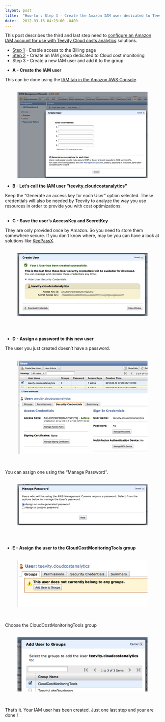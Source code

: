 ```yaml
---
layout: post
title:  "How-to : Step 3 - Create the Amazon IAM user dedicated to Teevity"
date:   2012-03-16 04:23:00 -0400
---
```

<p>This post describes the third and last step need to <a href="{% post_url 2012-03-16-how-to-use-teevity-for-amazon-cloud-costs-monitoring-with-a-read-only-iam-user %}" target="_blank">configure an Amazon IAM account for use with Teevity Cloud costs analytics</a> solutions.</p>
<ul><li><a href="{% post_url 2012-03-16-how-to-step-1-enabling-access-to-the-billing-page %}" title="Enable IAM access to the Billing Page" target="_self">Step 1</a> - Enable access to the Billing page </li>
<li><a href="{% post_url 2012-03-16-how-to-step-2-create-a-dedicated-iam-group %}" title="Creating an Amazon IAM account for Cloud costs monitoring with Teevity" target="_self">Step 2</a> - Create an IAM group dedicated to Cloud cost monitoring</li>
<li>Step 3 - Create a new IAM user and add it to the group</li>
</ul>
<div>
<ul><li><strong>A - Create the IAM user</strong></li>
</ul></div>
<div>This can be done using the <a href="https://console.aws.amazon.com/iam/home" title="IAM tab of the Amazon AWS Console" target="_blank">IAM tab in the Amazon AWS Console</a>.<br/> </div>
<p><figure class="tmblr-full" data-orig-height="330" data-orig-width="500"><img alt="image" src="/assets/images/import/19399945507_0.png" data-orig-height="330" data-orig-width="500"/></figure></p>
<div></div>
<div>
<ul><li><strong>B - Let&rsquo;s call the IAM user &ldquo;teevity.cloudcostanalytics&rdquo;</strong></li>
</ul></div>
<div>Keep the &ldquo;Generate an access key for each User&rdquo; option selected. These credentials will also be needed by Teevity to analyze the way you use resources in order to provide you with cost optimizations.<br/> </div>
<div>
<ul><li><strong>C - Save the user&rsquo;s AccessKey and SecretKey</strong></li>
</ul></div>
<div>They are only provided once by Amazon. So you need to store them somewhere secure. If you don&rsquo;t know where, may be you can have a look at solutions like <a href="http://www.keepassx.org/" title='A possible "secure store" for your AWS credentials' target="_blank">KeePassX</a>.<br/> </div>
<div><figure class="tmblr-full" data-orig-height="241" data-orig-width="500"><img alt="image" src="/assets/images/import/19399945507_1.png" data-orig-height="241" data-orig-width="500"/></figure><br/><br/></div>
<div>
<ul><li><strong>D - Assign a password to this new user</strong></li>
</ul></div>
<div>The user you just created doesn&rsquo;t have a password.<br/> </div>
<div></div>
<div><figure class="tmblr-full" data-orig-height="358" data-orig-width="500"><img alt="image" src="/assets/images/import/19399945507_2.png" data-orig-height="358" data-orig-width="500"/></figure><br/><br/></div>
<div></div>
<div>You can assign one using the &ldquo;Manage Password&rdquo;.<br/><br/></div>
<div></div>
<div><figure class="tmblr-full" data-orig-height="157" data-orig-width="500"><img alt="image" src="/assets/images/import/19399945507_3.png" data-orig-height="157" data-orig-width="500"/></figure><br/><br/></div>
<div>
<ul><li><strong>E - Assign the user to the CloudCostMonitoringTools group<br/> </strong></li>
</ul></div>
<div></div>
<div><figure class="tmblr-full" data-orig-height="179" data-orig-width="500"><img alt="image" src="/assets/images/import/19399945507_4.png" data-orig-height="179" data-orig-width="500"/></figure><br/><br/></div>
<div></div>
<div>Choose the CloudCostMonitoringTools group <br/> </div>
<div></div>
<div><figure class="tmblr-full" data-orig-height="207" data-orig-width="500"><img alt="image" src="/assets/images/import/19399945507_5.png" data-orig-height="207" data-orig-width="500"/></figure></div>
<div><br/><br/></div>
<div></div>
<div>That&rsquo;s it. Your IAM user has been created. Just one last step and your are done !</div>
